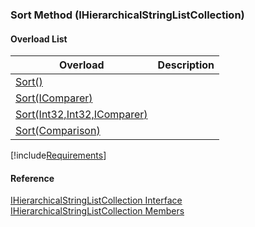 ﻿### Sort Method (IHierarchicalStringListCollection)

#### Overload List

| Overload | Description |
| --- | --- |
| [Sort()](fcSDK~FChoice.Foundation.Clarify.DataObjects.IHierarchicalStringListCollection~Sort().md) |   |
| [Sort(IComparer<IHierarchicalStringList>)](fcSDK~FChoice.Foundation.Clarify.DataObjects.IHierarchicalStringListCollection~Sort(IComparer{IHierarchicalStringList}).md) |   |
| [Sort(Int32,Int32,IComparer<IHierarchicalStringList>)](fcSDK~FChoice.Foundation.Clarify.DataObjects.IHierarchicalStringListCollection~Sort(Int32,Int32,IComparer{IHierarchicalStringList}).md) |   |
| [Sort(Comparison<IHierarchicalStringList>)](fcSDK~FChoice.Foundation.Clarify.DataObjects.IHierarchicalStringListCollection~Sort(Comparison{IHierarchicalStringList}).md) |   |

[!include[Requirements](../partials/requirements.md)]



#### Reference

[IHierarchicalStringListCollection Interface](fcSDK~FChoice.Foundation.Clarify.DataObjects.IHierarchicalStringListCollection.md)  
[IHierarchicalStringListCollection Members](fcSDK~FChoice.Foundation.Clarify.DataObjects.IHierarchicalStringListCollection_members.md)